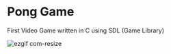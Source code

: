 # Pong Game
First Video Game written in C using SDL (Game Library)

![ezgif com-resize](https://github.com/filippocucina/Pong-Game/assets/45553550/2d3e2a11-cea0-494f-901c-4d252b30f470)
